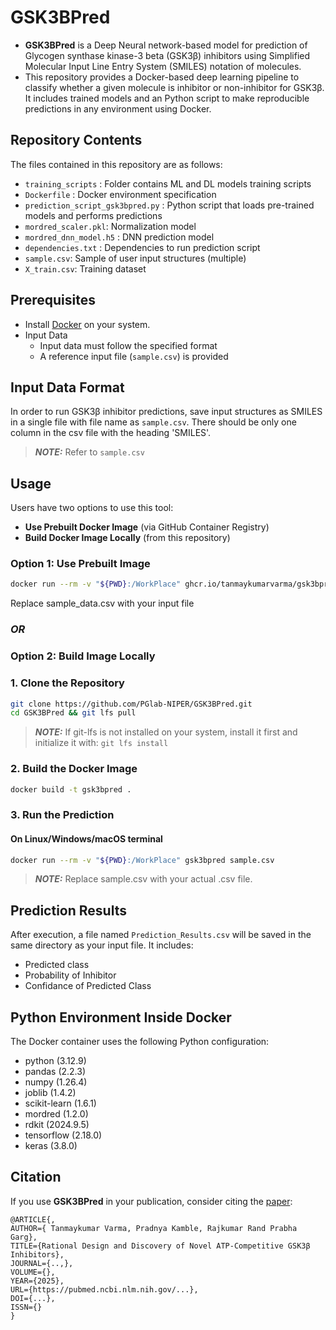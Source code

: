 # GSK3BPred

- **GSK3BPred** is a Deep Neural network-based model for prediction of Glycogen synthase kinase-3 beta (GSK3β) inhibitors using Simplified Molecular Input Line Entry System (SMILES) notation of molecules.
- This repository provides a Docker-based deep learning pipeline to classify whether a given molecule is inhibitor or non-inhibitor for GSK3β. It includes trained models and an Python script to make reproducible predictions in any environment using Docker.

## Repository Contents

The files contained in this repository are as follows:
- `training_scripts` : Folder contains ML and DL models training scripts 
- `Dockerfile` : Docker environment specification 
- `prediction_script_gsk3bpred.py` : Python script that loads pre-trained models and performs predictions
- `mordred_scaler.pkl`: Normalization model
- `mordred_dnn_model.h5` : DNN prediction model
- `dependencies.txt` : Dependencies to run prediction script   
- `sample.csv`: Sample of user input structures (multiple)
- `X_train.csv`: Training dataset

## Prerequisites

- Install [Docker](https://www.docker.com/) on your system.
- Input Data
	- Input data must follow the specified format  
    - A reference input file (`sample.csv`) is provided

## Input Data Format
In order to run GSK3β inhibitor predictions, save input structures as SMILES in a single file with file name as ``sample.csv``. There should be only one column in the csv file with the heading 'SMILES'. 
> **_NOTE:_** Refer to `sample.csv`

## Usage

Users have two options to use this tool:

- **Use Prebuilt Docker Image** (via GitHub Container Registry)  
- **Build Docker Image Locally** (from this repository)

### Option 1: Use Prebuilt Image
```bash
docker run --rm -v "${PWD}:/WorkPlace" ghcr.io/tanmaykumarvarma/gsk3bpred:latest sample.csv
```
Replace sample_data.csv with your input file

### ***OR***

### Option 2: Build Image Locally
### 1. Clone the Repository
```bash
git clone https://github.com/PGlab-NIPER/GSK3BPred.git
cd GSK3BPred && git lfs pull
```
> **_NOTE:_**  If git-lfs is not installed on your system, install it first and initialize it with: `git lfs install`

### 2. Build the Docker Image
```bash
docker build -t gsk3bpred .
```
### 3. Run the Prediction
#### On Linux/Windows/macOS terminal
```bash
docker run --rm -v "${PWD}:/WorkPlace" gsk3bpred sample.csv

```
> **_NOTE:_**  Replace sample.csv with your actual .csv file.

## Prediction Results
After execution, a file named ``Prediction_Results.csv`` will be saved in the same directory as your input file. It includes:
* Predicted class 
* Probability of Inhibitor
* Confidance of Predicted Class

## Python Environment Inside Docker
The Docker container uses the following Python configuration:
- python (3.12.9)
- pandas (2.2.3)
- numpy (1.26.4)
- joblib (1.4.2)
- scikit-learn (1.6.1)
- mordred (1.2.0)
- rdkit (2024.9.5)
- tensorflow (2.18.0)
- keras (3.8.0)

## Citation
If you use  **GSK3BPred** in your publication, consider citing the [paper](https://pubmed.ncbi.nlm.nih.gov/.../):
```
@ARTICLE{,
AUTHOR={ Tanmaykumar Varma, Pradnya Kamble, Rajkumar Rand Prabha Garg},   
TITLE={Rational Design and Discovery of Novel ATP-Competitive GSK3β Inhibitors},      
JOURNAL={..,},      
VOLUME={},           
YEAR={2025},     
URL={https://pubmed.ncbi.nlm.nih.gov/...},       
DOI={...},      	
ISSN={}
}
```
